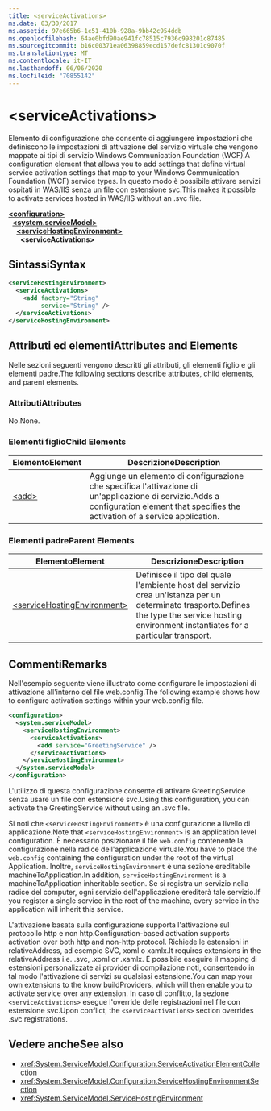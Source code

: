 ```yaml
---
title: <serviceActivations>
ms.date: 03/30/2017
ms.assetid: 97e665b6-1c51-410b-928a-9bb42c954ddb
ms.openlocfilehash: 64ae0bfd90ae941fc78515c7936c998201c87485
ms.sourcegitcommit: b16c00371ea06398859ecd157defc81301c9070f
ms.translationtype: MT
ms.contentlocale: it-IT
ms.lasthandoff: 06/06/2020
ms.locfileid: "70855142"
---
```

# \<serviceActivations>

<span data-ttu-id="11904-101">Elemento di configurazione che consente di aggiungere impostazioni che definiscono le impostazioni di attivazione del servizio virtuale che vengono mappate ai tipi di servizio Windows Communication Foundation (WCF).</span><span class="sxs-lookup"><span data-stu-id="11904-101">A configuration element that allows you to add settings that define virtual service activation settings that map to your Windows Communication Foundation (WCF) service types.</span></span> <span data-ttu-id="11904-102">In questo modo è possibile attivare servizi ospitati in WAS/IIS senza un file con estensione svc.</span><span class="sxs-lookup"><span data-stu-id="11904-102">This makes it possible to activate services hosted in WAS/IIS without an .svc file.</span></span>

[**\<configuration>**](../configuration-element.md)\
&nbsp;&nbsp;[**\<system.serviceModel>**](system-servicemodel.md)\
&nbsp;&nbsp;&nbsp;&nbsp;[**\<serviceHostingEnvironment>**](servicehostingenvironment.md)\
&nbsp;&nbsp;&nbsp;&nbsp;&nbsp;&nbsp;**\<serviceActivations>**  

## <a name="syntax"></a><span data-ttu-id="11904-103">Sintassi</span><span class="sxs-lookup"><span data-stu-id="11904-103">Syntax</span></span>

```xml
<serviceHostingEnvironment>
  <serviceActivations>
    <add factory="String"
         service="String" />
  </serviceActivations>
</serviceHostingEnvironment>
```

## <a name="attributes-and-elements"></a><span data-ttu-id="11904-104">Attributi ed elementi</span><span class="sxs-lookup"><span data-stu-id="11904-104">Attributes and Elements</span></span>

<span data-ttu-id="11904-105">Nelle sezioni seguenti vengono descritti gli attributi, gli elementi figlio e gli elementi padre.</span><span class="sxs-lookup"><span data-stu-id="11904-105">The following sections describe attributes, child elements, and parent elements.</span></span>

### <a name="attributes"></a><span data-ttu-id="11904-106">Attributi</span><span class="sxs-lookup"><span data-stu-id="11904-106">Attributes</span></span>

<span data-ttu-id="11904-107">No.</span><span class="sxs-lookup"><span data-stu-id="11904-107">None.</span></span>

### <a name="child-elements"></a><span data-ttu-id="11904-108">Elementi figlio</span><span class="sxs-lookup"><span data-stu-id="11904-108">Child Elements</span></span>

|<span data-ttu-id="11904-109">Elemento</span><span class="sxs-lookup"><span data-stu-id="11904-109">Element</span></span>|<span data-ttu-id="11904-110">Descrizione</span><span class="sxs-lookup"><span data-stu-id="11904-110">Description</span></span>|
|-------------|-----------------|
|[\<add>](add-of-serviceactivations.md)|<span data-ttu-id="11904-111">Aggiunge un elemento di configurazione che specifica l'attivazione di un'applicazione di servizio.</span><span class="sxs-lookup"><span data-stu-id="11904-111">Adds a configuration element that specifies the activation of a service application.</span></span>|

### <a name="parent-elements"></a><span data-ttu-id="11904-112">Elementi padre</span><span class="sxs-lookup"><span data-stu-id="11904-112">Parent Elements</span></span>

|<span data-ttu-id="11904-113">Elemento</span><span class="sxs-lookup"><span data-stu-id="11904-113">Element</span></span>|<span data-ttu-id="11904-114">Descrizione</span><span class="sxs-lookup"><span data-stu-id="11904-114">Description</span></span>|
|-------------|-----------------|
|[\<serviceHostingEnvironment>](servicehostingenvironment.md)|<span data-ttu-id="11904-115">Definisce il tipo del quale l'ambiente host del servizio crea un'istanza per un determinato trasporto.</span><span class="sxs-lookup"><span data-stu-id="11904-115">Defines the type the service hosting environment instantiates for a particular transport.</span></span>|

## <a name="remarks"></a><span data-ttu-id="11904-116">Commenti</span><span class="sxs-lookup"><span data-stu-id="11904-116">Remarks</span></span>

<span data-ttu-id="11904-117">Nell'esempio seguente viene illustrato come configurare le impostazioni di attivazione all'interno del file web.config.</span><span class="sxs-lookup"><span data-stu-id="11904-117">The following example shows how to configure activation settings within your web.config file.</span></span>

```xml
<configuration>
  <system.serviceModel>
    <serviceHostingEnvironment>
      <serviceActivations>
        <add service="GreetingService" />
      </serviceActivations>
    </serviceHostingEnvironment>
  </system.serviceModel>
</configuration>
```

<span data-ttu-id="11904-118">L'utilizzo di questa configurazione consente di attivare GreetingService senza usare un file con estensione svc.</span><span class="sxs-lookup"><span data-stu-id="11904-118">Using this configuration, you can activate the GreetingService without using an .svc file.</span></span>

<span data-ttu-id="11904-119">Si noti che `<serviceHostingEnvironment>` è una configurazione a livello di applicazione.</span><span class="sxs-lookup"><span data-stu-id="11904-119">Note that `<serviceHostingEnvironment>` is an application level configuration.</span></span> <span data-ttu-id="11904-120">È necessario posizionare il file `web.config` contenente la configurazione nella radice dell'applicazione virtuale.</span><span class="sxs-lookup"><span data-stu-id="11904-120">You have to place the `web.config` containing the configuration under the root of the virtual Application.</span></span> <span data-ttu-id="11904-121">Inoltre, `serviceHostingEnvironment` è una sezione ereditabile machineToApplication.</span><span class="sxs-lookup"><span data-stu-id="11904-121">In addition, `serviceHostingEnvironment` is a machineToApplication inheritable section.</span></span> <span data-ttu-id="11904-122">Se si registra un servizio nella radice del computer, ogni servizio dell'applicazione erediterà tale servizio.</span><span class="sxs-lookup"><span data-stu-id="11904-122">If you register a single service in the root of the machine, every service in the application will inherit this service.</span></span>

<span data-ttu-id="11904-123">L'attivazione basata sulla configurazione supporta l'attivazione sul protocollo http e non http.</span><span class="sxs-lookup"><span data-stu-id="11904-123">Configuration-based activation supports activation over both http and non-http protocol.</span></span> <span data-ttu-id="11904-124">Richiede le estensioni in relativeAddress, ad esempio SVC, xoml o xamlx.</span><span class="sxs-lookup"><span data-stu-id="11904-124">It requires extensions in the relativeAddress i.e. .svc, .xoml or .xamlx.</span></span> <span data-ttu-id="11904-125">È possibile eseguire il mapping di estensioni personalizzate ai provider di compilazione noti, consentendo in tal modo l'attivazione di servizi su qualsiasi estensione.</span><span class="sxs-lookup"><span data-stu-id="11904-125">You can map your own extensions to the know buildProviders, which will then enable you to activate service over any extension.</span></span> <span data-ttu-id="11904-126">In caso di conflitto, la sezione `<serviceActivations>` esegue l'override delle registrazioni nel file con estensione svc.</span><span class="sxs-lookup"><span data-stu-id="11904-126">Upon conflict, the `<serviceActivations>` section overrides .svc registrations.</span></span>

## <a name="see-also"></a><span data-ttu-id="11904-127">Vedere anche</span><span class="sxs-lookup"><span data-stu-id="11904-127">See also</span></span>

- <xref:System.ServiceModel.Configuration.ServiceActivationElementCollection>
- <xref:System.ServiceModel.Configuration.ServiceHostingEnvironmentSection>
- <xref:System.ServiceModel.ServiceHostingEnvironment>
